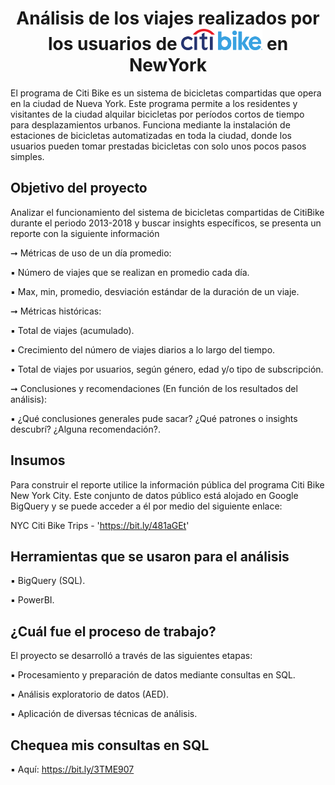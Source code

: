 # <h1 align="center"> Análisis de los viajes realizados por los usuarios de <img src="https://raw.githubusercontent.com/MayteLlerena/Citi_Bike/main/citibike.png" width="130"> en NewYork </h1> 

El programa de Citi Bike es un sistema de bicicletas compartidas que opera en la ciudad de Nueva York. Este programa permite a los residentes y visitantes de la ciudad alquilar bicicletas por períodos cortos de tiempo para desplazamientos urbanos. Funciona mediante la instalación de estaciones de bicicletas automatizadas en toda la ciudad, donde los usuarios pueden tomar prestadas bicicletas con solo unos pocos pasos simples.

## Objetivo del proyecto 

Analizar el funcionamiento del sistema de bicicletas compartidas de CitiBike durante el periodo 2013-2018 y buscar insights específicos, se presenta un reporte con la siguiente información

➞ Métricas de uso de un día promedio: 

  ▪️ Número de viajes que se realizan en promedio cada día.
  
  ▪️ Max, min, promedio, desviación estándar de la duración de un viaje.

➞ Métricas históricas: 

  ▪️ Total de viajes (acumulado).
  
  ▪️ Crecimiento del número de viajes diarios a lo largo del tiempo.
  
  ▪️ Total de viajes por usuarios, según género, edad y/o tipo de subscripción.

➞ Conclusiones y recomendaciones (En función de los resultados del análisis):

  ▪️ ¿Qué conclusiones generales pude sacar? ¿Qué patrones o insights descubrí? ¿Alguna recomendación?.

## Insumos

Para construir el reporte utilice la información pública del programa Citi Bike New York City. Este conjunto de datos público está alojado en Google BigQuery y se puede acceder a él por medio del siguiente enlace: 

NYC Citi Bike Trips - 'https://bit.ly/481aGEt'

## Herramientas que se usaron para el análisis

▪️ BigQuery (SQL).

▪️ PowerBI.

## ¿Cuál fue el proceso de trabajo?

El proyecto se desarrolló a través de las siguientes etapas:

▪️ Procesamiento y preparación de datos mediante consultas en SQL.

▪️ Análisis exploratorio de datos (AED).

▪️ Aplicación de diversas técnicas de análisis.

## Chequea mis consultas en SQL

▪️ Aquí: https://bit.ly/3TME907



